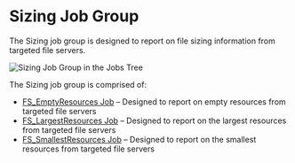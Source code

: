 # Sizing Job Group

The Sizing job group is designed to report on file sizing information from targeted file servers.

![Sizing Job Group in the Jobs Tree](/img/product_docs/accessanalyzer/11.6/accessanalyzer/solutions/filesystem/content/sizing/sizingjobstree.webp)

The Sizing job group is comprised of:

- [FS_EmptyResources Job](/docs/accessanalyzer/11.6/solutions/filesystem/content/sizing/fs_emptyresources.md)
  – Designed to report on empty resources from targeted file servers
- [FS_LargestResources Job](/docs/accessanalyzer/11.6/solutions/filesystem/content/sizing/fs_largestresources.md)
  – Designed to report on the largest resources from targeted file servers
- [FS_SmallestResources Job](/docs/accessanalyzer/11.6/solutions/filesystem/content/sizing/fs_smallestresources.md)
  – Designed to report on the smallest resources from targeted file servers

